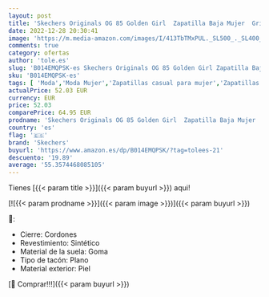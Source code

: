 ```yaml
---
layout: post
title: 'Skechers Originals OG 85 Golden Girl  Zapatilla Baja Mujer  Gris Light Grey  38 EU'
date: 2022-12-28 20:30:41
image: 'https://m.media-amazon.com/images/I/413TbTMxPUL._SL500_._SL400_.jpg'
comments: true
category: ofertas
author: 'tole.es'
slug: 'B014EMQPSK-es Skechers Originals OG 85 Golden Girl Zapatilla Baja Mujer...'
sku: 'B014EMQPSK-es'
tags: [ 'Moda','Moda Mujer','Zapatillas casual para mujer','Zapatillas y calzado deportivo para mujer','Zapatos para mujer','skechers','zapatilla','🇪🇸', ]
actualPrice: 52.03 EUR
currency: EUR
price: 52.03
comparePrice: 64.95 EUR
prodname: 'Skechers Originals OG 85 Golden Girl  Zapatilla Baja Mujer  Gris Light Grey  38 EU'
country: 'es'
flag: '🇪🇸'
brand: 'Skechers'
buyurl: 'https://www.amazon.es/dp/B014EMQPSK/?tag=tolees-21'
descuento: '19.89'
average: '55.3574468085105'
---
```


Tienes [{{< param title >}}]({{< param buyurl >}}) aqui!

[![{{< param prodname >}}]({{< param image >}})]({{< param buyurl >}})

🔎:

- Cierre: Cordones
- Revestimiento: Sintético
- Material de la suela: Goma
- Tipo de tacón: Plano
- Material exterior: Piel

[🛒 Comprar!!!]({{< param buyurl >}})
